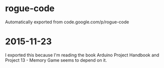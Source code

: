 # rogue-code
Automatically exported from code.google.com/p/rogue-code

# 2015-11-23

I exported this because I'm reading the book Arduino Project Handbook and Project 13 - Memory Game seems to depend on it.
